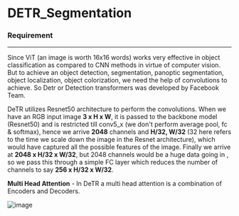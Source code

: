 # DETR_Segmentation

### Requirement



------------------------------


Since ViT (an image is worth 16x16 words) works very effective in object classification as compared to CNN methods in virtue of computer vision. But to achieve an object detection, segmentation, panoptic segmentation, object localization, object colorization, we need the help of convolutions to achieve. So Detr or Detection transformers was developed by Facebook Team.

DeTR utilizes Resnet50 architecture to perform the convolutions. When we have an RGB input image **3 x H x W**, it is passed to the backbone model (Resnet50) and is restricted till conv5_x (we don't perform average pool, fc & softmax), hence we arrive **2048** channels and **H/32, W/32** (32 here refers to the time we scale down the image in the Resnet architecture), which would have captured all the possible features of the image. Finally we arrive at **2048 x H/32 x W/32**, but 2048 channels would be a huge data going in , so we pass this through a simple FC layer which reduces the number of channels to say **256 x H/32 x W/32**.

**Multi Head Attention** - In DeTR a multi head attention is a combination of Encoders and Decoders.

![image](https://user-images.githubusercontent.com/47082769/131225487-0f2cc3c8-1c8c-4fc5-ae0e-c613181b31fc.png)





